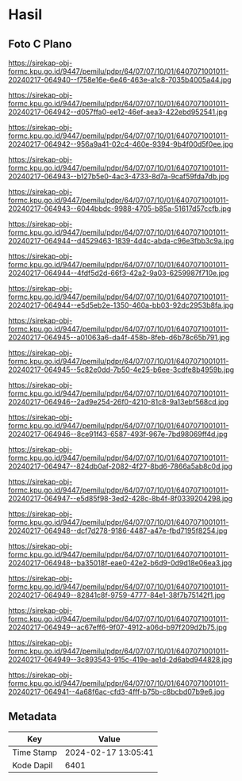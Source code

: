 # Hasil

## Foto C Plano

https://sirekap-obj-formc.kpu.go.id/9447/pemilu/pdpr/64/07/07/10/01/6407071001011-20240217-064940--f758e16e-6e46-463e-a1c8-7035b4005a44.jpg

https://sirekap-obj-formc.kpu.go.id/9447/pemilu/pdpr/64/07/07/10/01/6407071001011-20240217-064942--d057ffa0-ee12-46ef-aea3-422ebd952541.jpg

https://sirekap-obj-formc.kpu.go.id/9447/pemilu/pdpr/64/07/07/10/01/6407071001011-20240217-064942--956a9a41-02c4-460e-9394-9b4f00d5f0ee.jpg

https://sirekap-obj-formc.kpu.go.id/9447/pemilu/pdpr/64/07/07/10/01/6407071001011-20240217-064943--b127b5e0-4ac3-4733-8d7a-9caf59fda7db.jpg

https://sirekap-obj-formc.kpu.go.id/9447/pemilu/pdpr/64/07/07/10/01/6407071001011-20240217-064943--6044bbdc-9988-4705-b85a-51617d57ccfb.jpg

https://sirekap-obj-formc.kpu.go.id/9447/pemilu/pdpr/64/07/07/10/01/6407071001011-20240217-064944--d4529463-1839-4d4c-abda-c96e3fbb3c9a.jpg

https://sirekap-obj-formc.kpu.go.id/9447/pemilu/pdpr/64/07/07/10/01/6407071001011-20240217-064944--4fdf5d2d-66f3-42a2-9a03-6259987f710e.jpg

https://sirekap-obj-formc.kpu.go.id/9447/pemilu/pdpr/64/07/07/10/01/6407071001011-20240217-064944--e5d5eb2e-1350-460a-bb03-92dc2953b8fa.jpg

https://sirekap-obj-formc.kpu.go.id/9447/pemilu/pdpr/64/07/07/10/01/6407071001011-20240217-064945--a01063a6-da4f-458b-8feb-d6b78c65b791.jpg

https://sirekap-obj-formc.kpu.go.id/9447/pemilu/pdpr/64/07/07/10/01/6407071001011-20240217-064945--5c82e0dd-7b50-4e25-b6ee-3cdfe8b4959b.jpg

https://sirekap-obj-formc.kpu.go.id/9447/pemilu/pdpr/64/07/07/10/01/6407071001011-20240217-064946--2ad9e254-26f0-4210-81c8-9a13ebf568cd.jpg

https://sirekap-obj-formc.kpu.go.id/9447/pemilu/pdpr/64/07/07/10/01/6407071001011-20240217-064946--8ce91f43-6587-493f-967e-7bd98069ff4d.jpg

https://sirekap-obj-formc.kpu.go.id/9447/pemilu/pdpr/64/07/07/10/01/6407071001011-20240217-064947--824db0af-2082-4f27-8bd6-7866a5ab8c0d.jpg

https://sirekap-obj-formc.kpu.go.id/9447/pemilu/pdpr/64/07/07/10/01/6407071001011-20240217-064947--e5d85f98-3ed2-428c-8b4f-8f0339204298.jpg

https://sirekap-obj-formc.kpu.go.id/9447/pemilu/pdpr/64/07/07/10/01/6407071001011-20240217-064948--dcf7d278-9186-4487-a47e-fbd7195f8254.jpg

https://sirekap-obj-formc.kpu.go.id/9447/pemilu/pdpr/64/07/07/10/01/6407071001011-20240217-064948--ba35018f-eae0-42e2-b6d9-0d9d18e06ea3.jpg

https://sirekap-obj-formc.kpu.go.id/9447/pemilu/pdpr/64/07/07/10/01/6407071001011-20240217-064949--82841c8f-9759-4777-84e1-38f7b75142f1.jpg

https://sirekap-obj-formc.kpu.go.id/9447/pemilu/pdpr/64/07/07/10/01/6407071001011-20240217-064949--ac67eff6-9f07-4912-a06d-b97f209d2b75.jpg

https://sirekap-obj-formc.kpu.go.id/9447/pemilu/pdpr/64/07/07/10/01/6407071001011-20240217-064949--3c893543-915c-419e-ae1d-2d6abd944828.jpg

https://sirekap-obj-formc.kpu.go.id/9447/pemilu/pdpr/64/07/07/10/01/6407071001011-20240217-064941--4a68f6ac-cfd3-4fff-b75b-c8bcbd07b9e6.jpg


## Metadata

| Key        | Value               |
| ---------- | ------------------- |
| Time Stamp | 2024-02-17 13:05:41 |
| Kode Dapil | 6401                |



